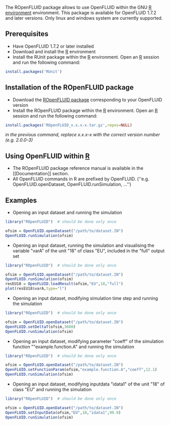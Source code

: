<!-- #TODO review -->

The ROpenFLUID package allows to use OpenFLUID within the GNU [R environment](http://www.r-project.org/) environment. This package is available for OpenFLUID 1.7.2 and later versions. Only linux and windows system are currently supported.

## Prerequisites

* Have OpenFLUID 1.7.2 or later installed
* Download and install the [R](http://www.r-project.org/) environment
* Install the RUnit package within the [R](http://www.r-project.org/) environment. Open an [R](http://www.r-project.org/) session and run the following command:
```R
install.packages('RUnit')
```


## Installation of the ROpenFLUID package

* Download the [ROpenFLUID package](http://www.umr-lisah.fr/openfluid/index.php?page=dloads) corresponding to your OpenFLUID version
* Install the ROpenFLUID package within the [R](http://www.r-project.org/) environment. Open an [R](http://www.r-project.org/) session and run the following command:
```R
install.packages('ROpenFLUID_x.x.x-x.tar.gz',repos=NULL)
```
_in the previous command, replace x.x.x-x with the correct version number (e.g. 2.0.0-3)_

## Using OpenFLUID within [R](http://www.r-project.org/)

* The ROpenFLUID package reference manual is available in the [[Documentation]] section.
* All OpenFLUID commands in R are prefixed by OpenFLUID. (''e.g. OpenFLUID.openDataset, OpenFLUID.runSimulation, ...'')


## Examples

* Opening an input dataset and running the simulation
```R
library("ROpenFLUID")  # should be done only once

ofsim = OpenFLUID.openDataset("/path/to/dataset.IN")
OpenFLUID.runSimulation(ofsim)
```


* Opening an input dataset, running the simulation and visualising the variable "varA" of the unit "18" of class "EU", included in the "full" output set
```R
library("ROpenFLUID")  # should be done only once

ofsim = OpenFLUID.openDataset("/path/to/dataset.IN")
OpenFLUID.runSimulation(ofsim)
resEU18 = OpenFLUID.loadResult(ofsim,"EU",18,"full")
plot(resEU18$varA,type="l")
```


* Opening an input dataset, modifying simulation time step and running the simulation
```R
library("ROpenFLUID")  # should be done only once

ofsim = OpenFLUID.openDataset("/path/to/dataset.IN")
OpenFLUID.setDeltaT(ofsim,3600)
OpenFLUID.runSimulation(ofsim)
```


* Opening an input dataset, modifying parameter "coeff" of the simulation function ""example.function.A" and running the simulation
```R
library("ROpenFLUID")  # should be done only once

ofsim = OpenFLUID.openDataset("/path/to/dataset.IN")
OpenFLUID.setFunctionParam(ofsim,"example.function.A","coeff",12.1)
OpenFLUID.runSimulation(ofsim)
```


* Opening an input dataset, modifying inputdata "idata1" of the unit "18" of class "EU" and running the simulation
```R
library("ROpenFLUID")  # should be done only once

ofsim = OpenFLUID.openDataset("/path/to/dataset.IN")
OpenFLUID.setInputData(ofsim,"EU",18,"idata1",99.9)
OpenFLUID.runSimulation(ofsim)
```
